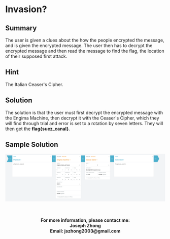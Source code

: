 <h1>Invasion?</h1>
<h2>Summary</h2>
<p>The user is given a clues about the how the people encrypted the message, and is given the encrypted message. The user then has to decrypt the encrypted message and then read the message to find the flag, the location of their supposed first attack.</p>
<h2>Hint</h2>
The Italian Ceaser's Cipher.
<h2>Solution</h2>
<p>The solution is that the user must first decrypt the encrypted message with the Engima Machine, then decrypt it with the Ceaser's Cipher, which they will find through trial and error is set to a rotation by seven letters. They will then get the <b>flag{suez_canal}</b>.
<h2>Sample Solution</h2>
<img src="images/Invasion.png">
<br>
<br>
<br>
<p align = "center"><b>For more information, please contact me:
<br>Joseph Zhong
<br>Email: jszhong2003@gmail.com</b></p></p>
